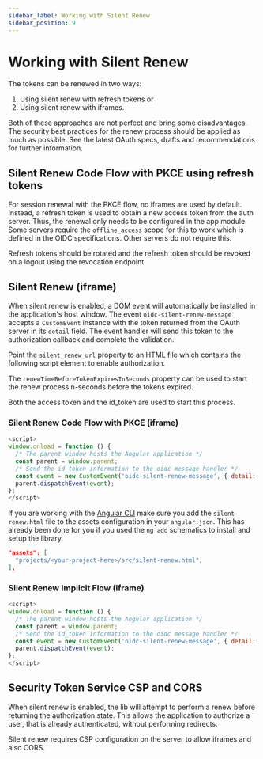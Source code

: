 ```yaml
---
sidebar_label: Working with Silent Renew
sidebar_position: 9
---
```


# Working with Silent Renew

The tokens can be renewed in two ways:

1. Using silent renew with refresh tokens or
2. Using silent renew with iframes.

Both of these approaches are not perfect and bring some disadvantages. The security best practices for the renew process should be applied as much as possible. See the latest OAuth specs, drafts and recommendations for further information.

## Silent Renew Code Flow with PKCE using refresh tokens

For session renewal with the PKCE flow, no iframes are used by default. Instead, a refresh token is used to obtain a new access token from the auth server. Thus, the renewal only needs to be configured in the app module. Some servers require the `offline_access` scope for this to work which is defined in the OIDC specifications. Other servers do not require this.

Refresh tokens should be rotated and the refresh token should be revoked on a logout using the revocation endpoint.

## Silent Renew (iframe)

When silent renew is enabled, a DOM event will automatically be installed in the application's host window. The event `oidc-silent-renew-message` accepts a `CustomEvent` instance with the token returned from the OAuth server in its `detail` field. The event handler will send this token to the authorization callback and complete the validation.

Point the `silent_renew_url` property to an HTML file which contains the following script element to enable authorization.

The `renewTimeBeforeTokenExpiresInSeconds` property can be used to start the renew process n-seconds before the tokens expired.

Both the access token and the id_token are used to start this process.

### Silent Renew Code Flow with PKCE (iframe)

```javascript
<script>
window.onload = function () {
  /* The parent window hosts the Angular application */
  const parent = window.parent;
  /* Send the id_token information to the oidc message handler */
  const event = new CustomEvent('oidc-silent-renew-message', { detail: window.location });
  parent.dispatchEvent(event);
};
</script>
```

If you are working with the [Angular CLI](https://angular.io/cli) make sure you add the `silent-renew.html` file to the assets configuration in your `angular.json`. This has already been done for you if you used the `ng add` schematics to install and setup the library.

```json
"assets": [
  "projects/<your-project-here>/src/silent-renew.html",
],
```

### Silent Renew Implicit Flow (iframe)

```javascript
<script>
window.onload = function () {
  /* The parent window hosts the Angular application */
  const parent = window.parent;
  /* Send the id_token information to the oidc message handler */
  const event = new CustomEvent('oidc-silent-renew-message', { detail: window.location.hash.substr(1) });
  parent.dispatchEvent(event);
};
</script>
```

## Security Token Service CSP and CORS

When silent renew is enabled, the lib will attempt to perform a renew before returning the authorization state.
This allows the application to authorize a user, that is already authenticated, without performing redirects.

Silent renew requires CSP configuration on the server to allow iframes and also CORS.
